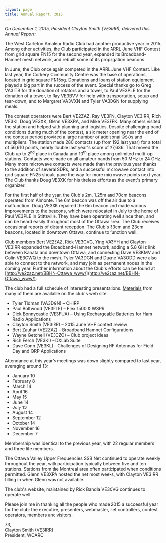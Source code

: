 ```yaml
---
layout: page
title: Annual Report, 2015
---
```


*On December 1, 2015, President Clayton Smith (VE3IRR), delivered this Annual Report:*

The West Carleton Amateur Radio Club had another productive year in 2015.  Among other activities, the Club participated in the ARRL June VHF Contest from grid square FN15 for the second year, expanded its Broadband-Hamnet mesh network, and rebuilt some of its propagation beacons.

In June, the Club once again competed in the ARRL June VHF Contest.  Like last year, the Corkery Community Centre was the base of operations, located in grid square FN15xg.  Donations and loans of station equipment played a big part in the success of the event.  Special thanks go to Greg VA3ITB for the donation of rotators and a tower, to Paul VE3PLE for the donation of a tower, to Ray VE3BVV for help with transportation, setup and tear-down, and to Margaret VA3VXN and Tyler VA3DGN for supplying meals.

The contest operators were Bert VE2ZAZ, Ray VE3FN, Clayton VE3IRR, Rich VE3KI, Doug VE3XK, Glenn VE3XRA, and Mike VE3FFK.  Many others visited the station and helped with planning and logistics.  Despite challenging band conditions during much of the contest, a six meter opening near the end of the contest period provided a large number of additional QSOs and multipliers.  The station made 280 contacts (up from 192 last year) for a total of 56,610 points, nearly double last year's score of 27,636.  That moved the Club up to 2<sup>nd</sup> place in Canada and 10<sup>th</sup> place among unlimited multi-op stations.  Contacts were made on all amateur bands from 50 MHz to 24 GHz.  Many more microwave contacts were made than the previous year thanks to the addition of several SDRs, and a successful microwave contact into grid square FN25 should pave the way for more microwave points next year.  The Club thanks Doug VE3XK for his tireless efforts as the event's primary organizer.

For the first half of the year, the Club's 2m, 1.25m and 70cm beacons operated from Almonte.  The 6m beacon was off the air due to a malfunction.  Doug VE3XK repaired the 6m beacon and made various improvements to the beacons, which were relocated in July to the home of Paul VE3PLE in Stittsville.  They have been operating well since then, and can be heard easily throughout most of the Ottawa area.  The Club receives occasional reports of distant reception.  The Club's 33cm and 23cm beacons, located in downtown Ottawa, continue to function well.

Club members Bert VE2ZAZ, Rick VE3CVG, Ying VA3YH and Clayton VE3IRR expanded the Broadband-Hamnet network, adding a 5.8 GHz link between Kanata and downtown Ottawa, and connecting Dave VE3KMV and Colin VE3CWQ to the mesh.  Tyler VA3DGN and Duane VA3ODD were also able to connect to the network, and may join as permanent nodes in the coming year.  Further information about the Club's efforts can be found at [http://ve2zaz.net/BBHN-Ottawa_www/](http://ve2zaz.net/BBHN-Ottawa_www/).

The club had a full schedule of interesting presentations.  [Materials](../presentations.html) from many of them are available on the club's web site.

* Tyler Tidman (VA3DGN) – CHIRP
* Paul Boltwood (VE3PLE) – Flex 1500 & WSPR
* Dick Bonnycastle (VE3FUA) – Using Rechargeable Batteries for Ham Radio Applications
* Clayton Smith (VE3IRR) – 2015 June VHF contest review
* Bert Zauhar (VE2ZAZ) – Broadband Hamnet Configurations
* Wayne Getchell (VE3CZO) – Club project ideas
* Rich Ferch (VE3KI) – DXLab Suite
* Dave Conn (VE3KL) – Challenges of Designing HF Antennas for Field Day and QRP Applications

Attendance at this year's meetings was down slightly compared to last year, averaging around 13:

* January	10
* February	8
* March		14
* April		16
* May		15
* June		14
* July		13
* August		14
* September	12
* October	14
* November	16
* December	7

Membership was identical to the previous year, with 22 regular members and three life members.

The Ottawa Valley Upper Frequencies SSB Net continued to operate weekly throughout the year, with participation typically between five and ten stations.  Stations from the Montreal area often participated when conditions permitted.  Glenn VE3XRA hosted the net most weeks, with Clayton VE3IRR filling in when Glenn was not available.

The club's website, maintained by Rick Bandla VE3CVG continues to operate well.

Please join me in thanking all the people who made 2015 a successful year for the club: the executive, presenters, webmaster, net controllers, contest operators, members and visitors.

73,  
Clayton Smith (VE3IRR)  
President, WCARC
